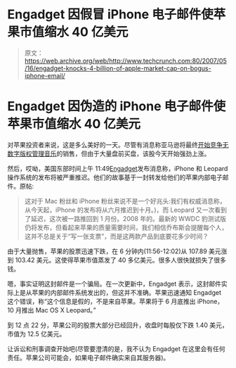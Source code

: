 # Engadget 因假冒 iPhone 电子邮件使苹果市值缩水 40 亿美元 

> 原文：<https://web.archive.org/web/http://www.techcrunch.com:80/2007/05/16/engadget-knocks-4-billion-of-apple-market-cap-on-bogus-iphone-email/>

# Engadget 因伪造的 iPhone 电子邮件使苹果市值缩水 40 亿美元

对苹果投资者来说，这是多么美好的一天。尽管有消息称亚马逊将最终[开始竞争无数字版权管理音乐](https://web.archive.org/web/20221204190124/http://www.beta.techcrunch.com/2007/05/16/another-break-in-the-wall-amazoncom-to-sell-drm-free-music/)的销售，但由于大量盘前买盘，该股今天开始强劲上涨。

然后，哎呦，美国东部时间上午 11:49[Engadget](https://web.archive.org/web/20221204190124/http://www.engadget.com/2007/05/16/iphone-delayed-until-october-leopard-delayed-again-until-januar/)发布消息称，iPhone 和 Leopard 操作系统的发布将被严重推迟。他们的故事基于一封转发给他们的苹果内部电子邮件。原帖:

> 这对于 Mac 粉丝和 iPhone 粉丝来说不是一个好兆头:我们有权威消息称，从今天起，iPhone 的发布将从六月推迟到十月。)，而 Leopard 又一次看到了延迟，这次被一路推回到 1 月份。2008 年的。最新的 WWDC 豹测试版仍将发布，但看起来苹果的质量需要时间，我们相信乔布斯会提醒每个人，这并不总是关于“写一张支票”，而是这两款产品到底要花多少时间？

由于大量抛售，苹果的股票迅速下跌，在 6 分钟内(11:56-12:02)从 107.89 美元涨到 103.42 美元。这使得苹果市值蒸发了 40 多亿美元。很多人很快就损失了很多钱。

嗯，事实证明这封邮件是一个骗局。在一次更新中，Engadget 表示，这封邮件实际上是从苹果的内部邮件系统发出的，但这并不准确。苹果迅速通知 Engadget 这个错误，称“这个信息是假的，不是来自苹果。苹果将于 6 月底推出 iPhone，10 月推出 Mac OS X Leopard。”

到 12 点 22 分，苹果公司的股票大部分已经回升，收盘时每股仅下跌 1.40 美元，市值为 12.5 亿美元。

让诉讼和刑事调查开始吧(尽管要澄清的是，我不认为 Engadget 在这里会有任何责任。苹果公司可能会，如果电子邮件确实来自其服务器)。